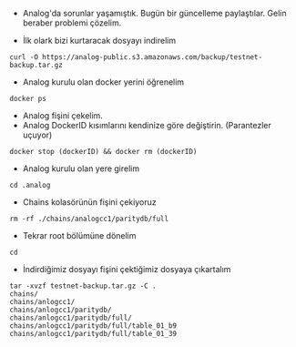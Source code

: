 * Analog'da sorunlar yaşamıştık. Bugün bir güncelleme paylaştılar. Gelin beraber problemi çözelim.


* İlk olark bizi kurtaracak dosyayı indirelim

```console
curl -O https://analog-public.s3.amazonaws.com/backup/testnet-backup.tar.gz
```

* Analog kurulu olan docker yerini öğrenelim
```console
docker ps
```

* Analog fişini çekelim.
* Analog DockerID kısımlarını kendinize göre değiştirin. (Parantezler uçuyor)

```console
docker stop (dockerID) && docker rm (dockerID)
```

* Analog kurulu olan yere girelim
```console
cd .analog
```
* Chains kolasörünün fişini çekiyoruz

```console
rm -rf ./chains/analogcc1/paritydb/full
```

* Tekrar root bölümüne dönelim

```console
cd
```

* İndirdiğimiz dosyayı fişini çektiğimiz dosyaya çıkartalım

```console
tar -xvzf testnet-backup.tar.gz -C .
chains/
chains/anlogcc1/
chains/anlogcc1/paritydb/
chains/anlogcc1/paritydb/full/
chains/anlogcc1/paritydb/full/table_01_b9
chains/anlogcc1/paritydb/full/table_01_39
```
